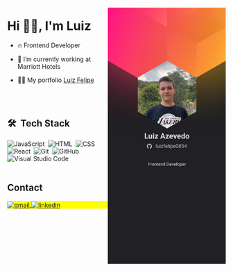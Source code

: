 <img align="right" height="590em" src="https://github.com/luizfelipe0854/luizfelipe0854/blob/main/assets/luiz.jpg"
/>
<h1 align="left">Hi 👋🏽, I'm Luiz</h1>


- 🔥 Frontend Developer 

- 🔭 I’m currently working at Marriott Hotels

- 👨‍💻 My portfolio [Luiz Felipe](https://luizazevedo.netlify.app)

<br><br>

## 🛠 &nbsp;Tech Stack

![JavaScript](https://img.shields.io/badge/-JavaScript-05122A?style=flat&logo=javascript)&nbsp;
![HTML](https://img.shields.io/badge/-HTML-05122A?style=flat&logo=HTML5)&nbsp;
![CSS](https://img.shields.io/badge/-CSS-05122A?style=flat&logo=CSS3&logoColor=1572B6)&nbsp;
![React](https://img.shields.io/badge/-React-05122A?style=flat&logo=react)&nbsp;
![Git](https://img.shields.io/badge/-Git-05122A?style=flat&logo=git)&nbsp;
![GitHub](https://img.shields.io/badge/-GitHub-05122A?style=flat&logo=github)&nbsp;
![Visual Studio Code](https://img.shields.io/badge/-Visual%20Studio%20Code-05122A?style=flat&logo=visual-studio-code&logoColor=007ACC)&nbsp;
<br><br>
## Contact

<p align="left" style="background:yellow">
<a href="luizfelipedemeloazevedo@gmail.com" target="_blank">
  <img align="center" src="https://img.shields.io/badge/-Gmail-05122A?style=flat&logo=gmail" alt="gmail"/>
</a>
<a href="https://www.linkedin.com/in/luizfelipedemeloazevedo/" target="_blank">
  <img align="center" src="https://img.shields.io/badge/-LinkedIn-05122A?style=flat&logo=linkedin" alt="linkedin"/>
</a>

</p>
